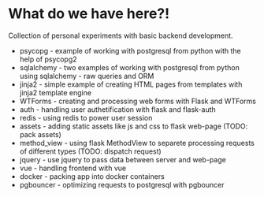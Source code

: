 # What do we have here?!

Collection of personal experiments with basic backend development.
* psycopg - example of working with postgresql from python with the help of psycopg2
* sqlalchemy - two examples of working with postgresql from python using sqlalchemy - raw queries and ORM
* jinja2 - simple example of creating HTML pages from templates with jinja2 template engine
* WTForms - creating and processing web forms with Flask and WTForms
* auth - handling user authetification with flask and flask-auth
* redis - using redis to power user session
* assets - adding static assets like js and css to flask web-page (TODO: pack assets)
* method_view - using flask MethodView to separete processing requests of different types (TODO: dispatch request)
* jquery - use jquery to pass data between server and web-page
* vue - handling frontend with vue
* docker - packing app into docker containers
* pgbouncer - optimizing requests to postgresql with pgbouncer
